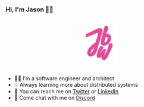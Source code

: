 ### Hi, I'm Jason 👋🏽

<div align="center">
  <br />
  <a href="https://jbw.codes">
    <img src="https://raw.githubusercontent.com/jbw/jbw/master/logo.svg" height="100">
  </a>
  <br />
</div>
<br />

- 👨‍💻 I’m a software engineer and architect
- 💡 Always learning more about distributed systems
- 📨 You can reach me on [Twitter](https://x.com/jasonwatson) or [LinkedIn](https://www.linkedin.com/in/jasonbwatson/)
- 💬 Come chat with me on [Discord](https://discord.gg/tZhKUcySKu)
